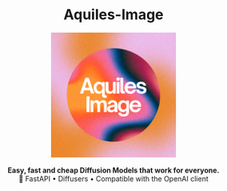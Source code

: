 <h1 align="center">Aquiles-Image</h1>

<div align="center">
  <img src="aquilesimage/static/aquilesim.png" alt="Aquiles-Image Logo" width="250"/>
</div>

<p align="center">
  <strong>Easy, fast and cheap Diffusion Models that work for everyone.</strong><br/>
  🚀 FastAPI • Diffusers • Compatible with the OpenAI client
</p>